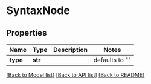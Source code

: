 # SyntaxNode

## Properties
Name | Type | Description | Notes
------------ | ------------- | ------------- | -------------
**type** | **str** |  | defaults to ""

[[Back to Model list]](../README.md#documentation-for-models) [[Back to API list]](../README.md#documentation-for-api-endpoints) [[Back to README]](../README.md)


